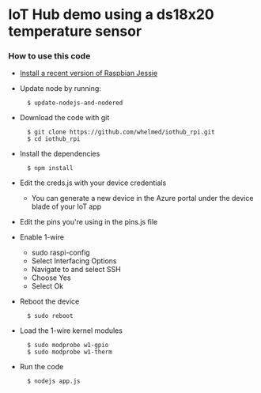 #  IoT Hub demo using a ds18x20 temperature sensor

### How to use this code
* [Install a recent version of Raspbian Jessie](https://www.raspberrypi.org/downloads/raspbian/)
        
* Update node by running:
        
        $ update-nodejs-and-nodered

* Download the code with git

        $ git clone https://github.com/whelmed/iothub_rpi.git
        $ cd iothub_rpi
* Install the dependencies

        $ npm install

* Edit the creds.js with your device credentials

    * You can generate a new device in the Azure portal under the device blade of your IoT app
* Edit the pins you're using in the pins.js file
* Enable 1-wire
  * sudo raspi-config
  * Select Interfacing Options
  * Navigate to and select SSH
  * Choose Yes
  * Select Ok
 
* Reboot the device

        $ sudo reboot

* Load the 1-wire kernel modules

        $ sudo modprobe w1-gpio
        $ sudo modprobe w1-therm
        
* Run the code
        
        $ nodejs app.js
    
